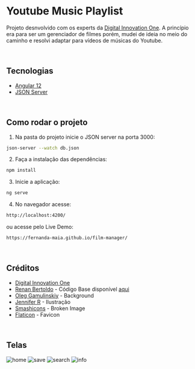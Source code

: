 # Youtube Music Playlist

Projeto desnvolvido com os experts da [Digital Innovation One](https://digitalinnovation.one/). A princípio era para ser um gerenciador de filmes porém, mudei de ideia no meio do caminho e resolvi adaptar para vídeos de músicas do Youtube.


&nbsp;
## Tecnologias
* [Angular 12](https://angular.io/docs)
* [JSON Server](https://github.com/typicode/json-server)


&nbsp;
## Como rodar o projeto

1. Na pasta do projeto inicie o JSON server na porta 3000:
```sh
json-server --watch db.json
```
2. Faça a instalação das dependências:
```sh
npm install
```
3. Inicie a aplicação:
```sh
ng serve
```
4. No navegador acesse:
```sh
http://localhost:4200/
```
ou acesse pelo Live Demo:
```sh
https://fernanda-maia.github.io/film-manager/
```


&nbsp;
## Créditos
* [Digital Innovation One](https://digitalinnovation.one/)
* [Renan Bertoldo](https://github.com/RenanRB) - Código Base disponível [aqui](https://github.com/RenanRB/curso-angular)
* [Oleg Gamulinskiy](https://pixabay.com/pt/users/gam-ol-2829280/) - Background
* [Jennifer R](https://pixabay.com/pt/users/yoshismom-6697213/) - Ilustração
* [Smashicons](https://www.flaticon.com/authors/smashicons) - Broken Image
* [Flaticon](https://www.flaticon.com/) - Favicon


&nbsp;
## Telas
![home](https://user-images.githubusercontent.com/56231417/127752687-a03388dc-1cb0-46e1-9cc9-62814da5b617.png)
![save](https://user-images.githubusercontent.com/56231417/127752689-0cbafa6e-f306-4b91-ae15-e8c9b29114ef.png)
![search](https://user-images.githubusercontent.com/56231417/127752691-9db93384-7aad-4761-b967-f78e252a70d2.png)
![info](https://user-images.githubusercontent.com/56231417/127752694-a59cea77-fc02-4f6e-83bb-07ed84c4b1a4.png)




